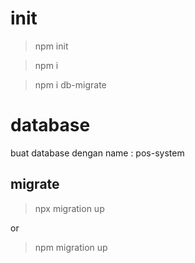 # init 
> npm init

> npm i

> npm i db-migrate


# database
buat database dengan
name : pos-system

## migrate
> npx migration up

or

> npm migration up


